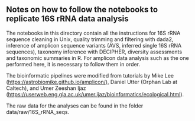 ## Notes on how to follow the notebooks to replicate 16S rRNA data analysis

The notebooks in this directory contain all the instructions for 16S rRNA sequence cleaning in Unix, quality trimming and filtering with dada2, inference of amplicon sequence variants (AVS, inferred single 16S rRNA sequences), taxonomy inference with DECIPHER, diversity assessments and taxonomic summaries in R. For amplicon data analysis such as the one performed here, it is necessary to follow them in order.

The bioinformatic pipelines were modified from tutorials by Mike Lee (https://astrobiomike.github.io/amplicon/), Daniel Utter (Orphan Lab at Caltech), and Umer Zeeshan Ijaz (https://userweb.eng.gla.ac.uk/umer.ijaz/bioinformatics/ecological.html).

The raw data for the analyses can be found in the folder data/raw/16S_rRNA_seqs.


